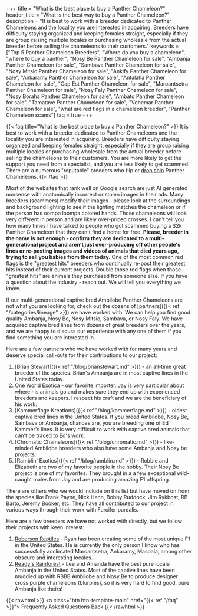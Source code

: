 +++
title = "What is the best place to buy a Panther Chameleon?"
header_title = "What is the best way to buy a Panther Chameleon?"
description = "It is best to work with a breeder dedicated to Panther Chameleons and the locality you are interested in acquiring. Breeders have difficulty staying organized and keeping females straight, especially if they are group raising multiple locales or purchasing wholesale from the actual breeder before selling the chameleons to their customers."
keywords = ["Top 5 Panther Chameleon Breeders", "Where do you buy a chameleon", "where to buy a panther", "Nosy Be Panther Chameleon for sale", "Ambanja Panther Chameleon for sale", "Sambava Panther Chameleon for sale", "Nosy Mitsio Panther Chameleon for sale", "Ankify Panther Chameleon for sale", "Ankaramy Panther Chameleon for sale", "Antalaha Panther Chameleon for sale", "Cap Est Panther Chameleon for sale", "Maroantsetra Panther Chameleon for sale", "Nosy Faly Panther Chameleon for sale", "Nosy Boraha Panther Chameleon for sale", "Ambato Panther Chameleon for sale", "Tamatave Panther Chameleon for sale", "Vohemar Panther Chameleon for sale", "what are red flags in a chameleon breeder", "Panther Chameleon scams"]
faq = true
+++

{{< faq title="What is the best place to buy a Panther Chameleon?" >}}
It is best to work with a breeder dedicated to Panther Chameleons and the locality you are interested in acquiring. Breeders have difficulty staying organized and keeping females straight, especially if they are group raising multiple locales or purchasing wholesale from the actual breeder before selling the chameleons to their customers. You are more likely to get the support you need from a specialist, and you are less likely to get scammed. There are a numerous "reputable" breeders who flip or [drop ship](https://en.wikipedia.org/wiki/Drop_shipping) Panther Chameleons. 
{{< /faq >}}

Most of the websites that rank well on Google search are just AI generated nonsense with anatomically incorrect or stolen images in their ads. Many breeders (scammers) modify their images - please look at the surroundings and background lighting to see if the lighting matches the chameleon or if the person has oompa loompa colored hands. Those chameleons will look very different in person and are likely over-priced crosses. I can't tell you how many times I have talked to people who got scammed buying a $2k Panther Chameleon that they can't find a home for free. **Please, breeder in the name is not enough - confirm they are dedicated to a multi-generational project and aren't just over-producing off other people's lines or re-posting images and videos of animals that died years ago, trying to sell you babies from them today.** One of the most common red flags is the "greatest hits" breeders who continually re-post their greatest hits instead of their current projects. Double those red flags when those "greatest hits" are animals they purchased from someone else. If you have a question about the industry - reach out. We will tell you everything we know.

If our multi-generational captive bred Ambilobe Panther Chameleons are not what you are looking for, check out the dozens of [partners]({{< ref "/categories/lineage" >}}) we have worked with. We can help you find good quality Ambanja, Nosy Be, Nosy Mitsio, Sambava, or Nosy Faly. We have acquired captive bred lines from dozens of great breeders over the years, and we are happy to discuss our experience with any one of them if you find something you are interested in. 

Here are a few partners who we have worked with for many years and deserve special call-outs for their contributions to our project:

1. [Brian Stewart]({{< ref "/blog/brianstewart.md" >}}) - an all-time great breeder of the species. Brian's Ambanja are in most captive lines in the United States today.
2. [One World Exotica](https://oneworldexotica.com/) - our favorite importer. Jay is very particular about where his animals go and makes sure they end up with experienced breeders and keepers. I respect his craft and we are the beneficiary of his work.
3. [Kammerflage Kreations]({{< ref "/blog/kammerflage.md" >}}) - oldest captive bred lines in the United States. If you breed Ambilobe, Nosy Be, Sambava or Ambanja, chances are, you are breeding one of Ed Kammer's lines. It is very difficult to work with captive bred animals that can't be traced to Ed's work.
4. [Chromatic Chameleons]({{< ref "/blog/chromatic.md" >}}) - like-minded Ambilobe breeders who also have some Ambanja and Nosy be projects.
5. [Ramblin' Exotics]({{< ref "/blog/ramblin.md" >}}) - Robbie and Elizabeth are two of my favorite people in the hobby. Their Nosy Be project is one of my favorites. They brought in a a few exceptional wild-caught males from Jay and are producing amazing F1 offspring.

There are others who we would include on this list but have moved on from the species like Frank Payne, Nick Henn, Bobby Ruddock, Jim Rykbost, RB Barto, Jeremy Booker, etc. They have all contributed to our project in various ways through their work with Furcifer pardalis.

Here are a few breeders we have not worked with directly, but we follow their projects with keen interest:

1. [Roberson Reptiles](https://www.robersonreptiles.com/) - Ryan has been creating some of the most unique F1 in the United States. He is currently the only person I know who has successfully acclimated Maroantsetra, Ankaramy, Masoala, among other obscure and interesting locales.
2. [Ready's Rainforest](https://readysrainforest.com/) - Lee and Amanda have the best pure locale Ambanja in the United States. Most of the captive lines have been muddied up with RBBB Ambilobe and Nosy Be to produce designer cross purple chameleons (blurples), so it is very hard to find good, pure Ambanja like theirs!


{{< rawhtml >}}
<a class="btn btn-template-main" href="{{< ref "/faq" >}}"> Frequently Asked Questions <i class="fas fa-backward"></i> Back </a>
{{< /rawhtml >}}